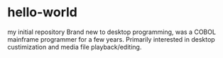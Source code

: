 # hello-world
my initial repository
Brand new to desktop programming, was a COBOL mainframe programmer for a few years. Primarily interested in desktop custimization and media file playback/editing.
